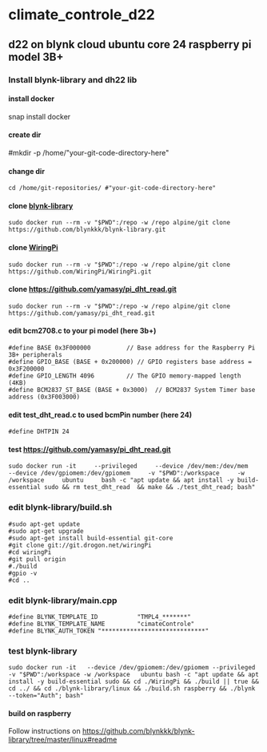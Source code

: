 # climate_controle_d22
## d22 on blynk cloud ubuntu core 24 raspberry pi model 3B+ 

### Install blynk-library and dh22 lib
#### install docker
snap install docker
#### create dir
#mkdir -p /home/"your-git-code-directory-here"

#### change dir 
    cd /home/git-repositories/ #"your-git-code-directory-here"

#### clone [blynk-library](https://github.com/blynkkk/blynk-library)
    sudo docker run --rm -v "$PWD":/repo -w /repo alpine/git clone https://github.com/blynkkk/blynk-library.git

#### clone [WiringPi](https://github.com/WiringPi/WiringPi)
    sudo docker run --rm -v "$PWD":/repo -w /repo alpine/git clone https://github.com/WiringPi/WiringPi.git

#### clone https://github.com/yamasy/pi_dht_read.git
    sudo docker run --rm -v "$PWD":/repo -w /repo alpine/git clone https://github.com/yamasy/pi_dht_read.git
    
#### edit bcm2708.c to your pi model (here 3b+)
    #define BASE 0x3F000000          // Base address for the Raspberry Pi 3B+ peripherals
    #define GPIO_BASE (BASE + 0x200000) // GPIO registers base address = 0x3F200000
    #define GPIO_LENGTH 4096         // The GPIO memory-mapped length (4KB)
    #define BCM2837_ST_BASE (BASE + 0x3000)  // BCM2837 System Timer base address (0x3F003000)

#### edit test_dht_read.c to used bcmPin number (here 24)
    #define DHTPIN 24

#### test https://github.com/yamasy/pi_dht_read.git

    sudo docker run -it     --privileged     --device /dev/mem:/dev/mem     --device /dev/gpiomem:/dev/gpiomem     -v "$PWD":/workspace     -w /workspace     ubuntu     bash -c "apt update && apt install -y build-essential sudo && rm test_dht_read  && make && ./test_dht_read; bash"

### edit blynk-library/build.sh 

    #sudo apt-get update
    #sudo apt-get upgrade
    #sudo apt-get install build-essential git-core
    #git clone git://git.drogon.net/wiringPi
    #cd wiringPi
    #git pull origin
    #./build
    #gpio -v
    #cd ..

### edit blynk-library/main.cpp

    #define BLYNK_TEMPLATE_ID           "TMPL4_*******"
    #define BLYNK_TEMPLATE_NAME         "cimateControle"
    #define BLYNK_AUTH_TOKEN "*****************************"

### test blynk-library 

    sudo docker run -it   --device /dev/gpiomem:/dev/gpiomem --privileged   -v "$PWD":/workspace -w /workspace   ubuntu bash -c "apt update && apt install -y build-essential sudo && cd ./WiringPi && ./build || true && cd ../ && cd ./blynk-library/linux && ./build.sh raspberry && ./blynk --token="Auth"; bash"


#### build on raspberry
Follow instructions on https://github.com/blynkkk/blynk-library/tree/master/linux#readme
